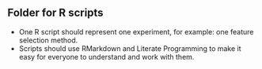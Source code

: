 Folder for R scripts
---

* One R script should represent one experiment, for example: one feature selection method.
* Scripts should use RMarkdown and Literate Programming to make it easy for
everyone to understand and work with them.
